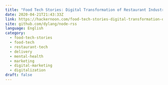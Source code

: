 ```yaml
---
title: "Food Tech Stories: Digital Transformation of Restaurant Industry"
date: 2020-04-21T21:43:33Z
link: https://hackernoon.com/food-tech-stories-digital-transformation-of-restaurant-industry-fwk3yvj?source=rss&utm_medium=RSS&utm_source=news.12bit.vn
site: github.com/dylang/node-rss
language: English
category:
  - food-tech-stories
  - food-tech
  - restaurant-tech
  - delivery
  - mental-health
  - marketing
  - digital-marketing
  - digitalization
draft: false
---
```

